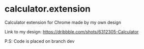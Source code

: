 # calculator.extension
Calculator extension for Chrome made by my own design

Link to my design: https://dribbble.com/shots/6312305-Calculator


P.S: Code is placed on branch dev
